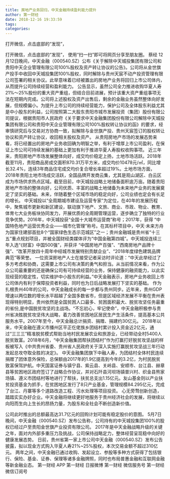 ```yaml
---
title: 房地产业务回归，中天金融持续盈利能力提升
author: 第一财经
date: 2018-12-16 19:33:59
tags: 
categories: 
---
```

打开微信，点击底部的“发现”，
<!-- more -->
打开微信，点击底部的“发现”，
使用“扫一扫”即可将网页分享至朋友圈。
蔡经
12月12日晚间，中天金融（000540.SZ）公布《关于解除中天城投集团有限公司和贵阳中天企业管理有限公司100%股权及资产转让协议的公告》。公司将从金世旗产投手中收回中天城投集团100%股权，同时解除与贵州天宸不动产投资管理有限公司签署的相关协议。此举意味着已经被置出的房地产业务将回归上市公司体内，从而提升公司持续经营和盈利能力。
公告显示，虽然公司全力推进收购华夏人寿21%～25%股份的重大资产重组，但结合目前进展，预计该重大资产重组事项无法在短期内完成。公司将上述股权及资产出售后，剩余的金融业务虽然整体向好发展，但规模偏小。为提升上市公司的持续经营能力，保护公司及全体股东利益尤其是中小股东的利益，公司按照第二大股东贵阳市城市发展投资（集团）股份有限公司提议，根据贵阳市人民政府《关于要求中天金融集团股份有限公司解除中天城投集团有限公司和贵阳中天企业管理有限公司100%股权转让协议的函》的要求，经审慎研究后与交易对方协商一致，拟解除与金世旗产投、贵州天宸签订的股权转让协议和资产转让协议，收回相关股权及资产。
从贵阳房地产市场的发展态势来看，将已经置出的房地产业务收回确为明智之举，有利于增厚上市公司盈利，在保证上市公司可持续发展的基础上更加有利于推进华夏人寿股权收购事项。
近三年来，贵阳房地产市场发展整体向好，成交均价稳定上扬，土地市场活跃。2018年截至11月，贵阳商品房成交面积870.31万平方米，成交均价10478元/㎡，同比增长32.4%，连续3年商品住宅成交均价复合增长率超过19%。土地市场方面，2018年贵阳土地市场成交活跃，全国品牌开发商云集，尤其是观山湖区、白云区成为市场供求热点区域。截至目前，中天城投战略土地储备面积逾万亩。随着贵阳房地产市场的整体向好，公司优质、丰富的战略土地储备为未来地产业务的发展奠定了坚实的基础。未来，伴随着整个区域市场的稳定向好，公司业绩也定会有长足的增长。
中天城投以“全周期城市建设及运营专家”为定位，在40年的发展历程中，聚焦城市更新和新区建设，联动旗下地产、文旅、商业、市政、物业、教育、体育七大业务板块协同发力，开展优质的全周期管理运营，逐步确立了独特的行业竞争优势。2016年，中天城投获“全国十大城市运营商”称号；2017年，获得 “中国特色地产运营优秀企业——城市化管理”称号。在其标杆项目中，中天·未来方舟为国家住建部首批8个“国家绿色生态示范城区”之一；贵州金融城是贵州省“十三五”重点规划项目，并被全国财经类媒体评为“中国金融第四城”。中天城投连续三年入选“《财富》中国500强”，并获评 “中国房地产百强”、“西南房地产品牌十强”、“改革开放四十周年中经城市发展特别贡献企业”、“2018年度绿色建筑品牌典范”等荣誉。
一位资深房地产人士在接受记者采访时评论道：“中天此举经过了多方考虑和协商，这需要上市公司有决策的勇气和担当。从当前情况来看，作为公众公司最重要的还是确保公司有可持续经营的业务，保持健康的融资能力，以此实现经营的稳定性，切实维护中小股东的利益。”中天金融表示，房地产业务收回上市公司体内有利于保障投资者利益，同时也为日后战略发展打下坚实的基础。
作为扎根贵州40年的公司，中天金融成长的每一步都与贵州同步。近年来，贵州GDP增速以两位数的增长水平超越了全国多数省市，但是区域经济发展不平衡在贵州表现得特别明显，贵州依然是全国贫困人口最多、贫困面积最大、脱贫攻坚任务最重的省份,是中国脱贫攻坚的主战场。“不忘初心，牢记使命”，中天金融积极参与贵州省决胜脱贫攻坚伟大战略，着力改善贫困地区居民生产生活条件，提高基本公共服务水平。2007年至今，中天金融总计捐资、捐赠、捐建约30亿元。
2018年以来，中天金融在遵义市播州区平正仡佬族乡团结村累计投入资金近2亿元，通过“三三三”精准脱贫模式帮助当地村民发展农业和旅游业，已经带动全村5400人脱贫致富。2018年6月，“中天金融集团帮扶团结村”作为打赢打好脱贫攻坚战的样板被写入《中共贵州省委、贵州省人民政府关于深入实施打赢脱贫攻坚战三年行动发起总攻夺取全胜的决定》。
中天金融集团旗下中融人寿，为团结村全体村民连续捐赠了团体意外保险，总保额由2017年的1.9亿提高到今年的3.2亿，为村民脱贫致富保驾护航。中天国富证券与镇宁县、紫云县、关岭县、安顺市、台江县、赫章县等贫困地区政府签订了战略合作协议，并对石阡县河坝场镇普兴村、织金县熊家场镇、遵义市团结村等地进行了帮扶，扶贫总支出1.15亿元。友山基金则以产业扶贫投资基金为抓手，在贫困地区发行了8只产业基金，管理规模84.295亿元，完成了台江、丹寨等多个道路改造工程、污水处理等项目投资。
心无旁骛创新创造，踏踏实实办好企业。中天金融将继续更好地服务于贵州经济社会的发展，将继续以向阳而生向上生长的昂扬力量，为股东和全社会不断创造新价值。
 
 
公司此时推出的总额最高达31.7亿元的回购计划可能有稳定股价的意图。
5月7日晚间，中天金融（000540.SZ）发布公告称，公司持有的中天城投集团100%的股权已经过户至贵阳金世旗产业投资有限公司。
2017年是中天金融战略升级的关键之年，面对内外部多重压力及挑战，公司保持战略定力，整体经营呈现稳中向好的健康发展态势。
日前，贵州省第一家上市公司中天金融（000540.SZ）发布公告披露，拟以现金方式购入华夏人寿21%~25%股权，本次交易金额不超过310亿元。
两年之间，中天金融已通过收购、发起设立、参股等多种方式获得了包括银行、保险、基金、证券、保理等诸多金融牌照，同时也布局普惠金融和互联网金融等新金融业态。
第一财经
APP
第一财经
日报微博
第一财经
微信服务号
第一财经
微信订阅号
